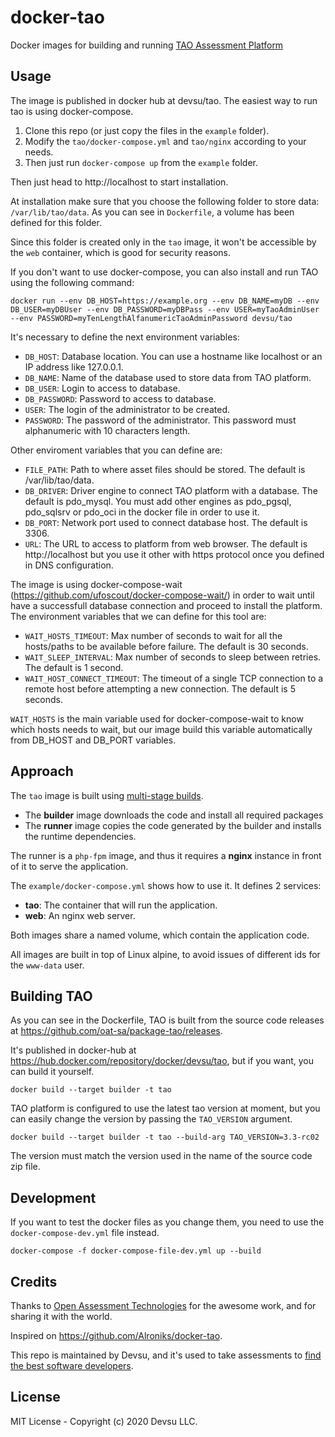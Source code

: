 # docker-tao
Docker images for building and running [TAO Assessment Platform](https://www.taotesting.com/)

## Usage

The image is published in docker hub at devsu/tao. The easiest way to run tao is using docker-compose. 

1. Clone this repo (or just copy the files in the `example` folder).
2. Modify the `tao/docker-compose.yml` and `tao/nginx` according to your needs.
3. Then just run `docker-compose up` from the `example` folder.

Then just head to http://localhost to start installation.

At installation make sure that you choose the following folder to store data: `/var/lib/tao/data`. As you can see in `Dockerfile`, a volume has been defined for this folder. 

Since this folder is created only in the `tao` image, it won't be accessible by the `web` container, which is good for security reasons.

If you don't want to use docker-compose, you can also install and run TAO using the following command:

```
docker run --env DB_HOST=https://example.org --env DB_NAME=myDB --env DB_USER=myDBUser --env DB_PASSWORD=myDBPass --env USER=myTaoAdminUser --env PASSWORD=myTenLengthAlfanumericTaoAdminPassword devsu/tao
```

It's necessary to define the next environment variables:

- `DB_HOST`: Database location. You can use a hostname like localhost or an IP address like 127.0.0.1.
- `DB_NAME`: Name of the database used to store data from TAO platform.
- `DB_USER`: Login to access to database.
- `DB_PASSWORD`: Password to access to database.
- `USER`: The login of the administrator to be created.
- `PASSWORD`: The password of the administrator. This password must alphanumeric with 10 characters length.

Other enviroment variables that you can define are:

- `FILE_PATH`: Path to where asset files should be stored. The default is /var/lib/tao/data.
- `DB_DRIVER`: Driver engine to connect TAO platform with a database. The default is pdo_mysql. You must add other engines as pdo_pgsql, pdo_sqlsrv or pdo_oci in the docker file in order to use it.
- `DB_PORT`: Network port used to connect database host. The default is 3306.
- `URL`: The URL to access to platform from web browser. The default is http://localhost but you use it other with https protocol once you defined in DNS configuration.

The image is using docker-compose-wait (https://github.com/ufoscout/docker-compose-wait/) in order to wait until have a successfull database connection and proceed to install the platform. The environment variables that we can define for this tool are:

- `WAIT_HOSTS_TIMEOUT`: Max number of seconds to wait for all the hosts/paths to be available before failure. The default is 30 seconds.
- `WAIT_SLEEP_INTERVAL`: Max number of seconds to sleep between retries. The default is 1 second.
- `WAIT_HOST_CONNECT_TIMEOUT`: The timeout of a single TCP connection to a remote host before attempting a new connection. The default is 5 seconds.

`WAIT_HOSTS` is the main variable used for docker-compose-wait to know which hosts needs to wait, but our image build this variable automatically from DB_HOST and DB_PORT variables.

## Approach

The `tao` image is built using [multi-stage builds](https://docs.docker.com/develop/develop-images/multistage-build/).

- The **builder** image downloads the code and install all required packages
- The **runner** image copies the code generated by the builder and installs the runtime dependencies.

The runner is a `php-fpm` image, and thus it requires a **nginx** instance in front of it to serve the application.

The `example/docker-compose.yml` shows how to use it. It defines 2 services:

- **tao**: The container that will run the application.
- **web**: An nginx web server.

Both images share a named volume, which contain the application code.

All images are built in top of Linux alpine, to avoid issues of different ids for the `www-data` user. 

## Building TAO

As you can see in the Dockerfile, TAO is built from the source code releases at https://github.com/oat-sa/package-tao/releases.

It's published in docker-hub at https://hub.docker.com/repository/docker/devsu/tao, but if you want, you can build it yourself. 

```
docker build --target builder -t tao
```

TAO platform is configured to use the latest tao version at moment, but you can easily change the version by passing the `TAO_VERSION` argument.

```
docker build --target builder -t tao --build-arg TAO_VERSION=3.3-rc02
```

The version must match the version used in the name of the source code zip file.

## Development

If you want to test the docker files as you change them, you need to use the `docker-compose-dev.yml` file instead. 

```
docker-compose -f docker-compose-file-dev.yml up --build 
```

## Credits

Thanks to [Open Assessment Technologies](https://www.taotesting.com/about-us/) for the awesome work, and for sharing it with the world.

Inspired on https://github.com/Alroniks/docker-tao.

This repo is maintained by Devsu, and it's used to take assessments to [find the best software developers](https://devsu.com/about-us/).

## License

MIT License - Copyright (c) 2020 Devsu LLC.

